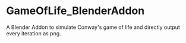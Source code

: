 # GameOfLife_BlenderAddon
A Blender Addon to simulate Conway's game of life and directly output every iteration as png.
